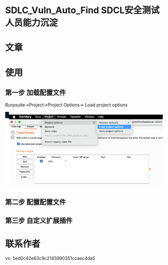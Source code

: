 # SDLC_Vuln_Auto_Find SDCL安全测试人员能力沉淀
# 文章

# 使用
## 第一步 加载配置文件
Burpsuite->Project->Project Options-> Load project options

![](https://raw.githubusercontent.com/ba1ma0/SDLC_Vuln_Auto_Find/main/1.png)

## 第二步 配置配置文件


## 第三步 自定义扩展插件

# 联系作者
vx: 5ed0c42e63c9c2145990351ccaec4da5
